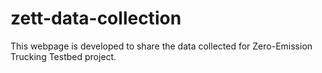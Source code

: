 # zett-data-collection
This webpage is developed to share the data collected for Zero-Emission Trucking Testbed project.
